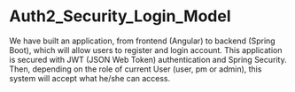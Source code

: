 # Auth2_Security_Login_Model
We have built an application, from frontend (Angular) to backend (Spring Boot), which will allow users to register and login account.  This application is secured with JWT (JSON Web Token) authentication and Spring Security.  Then, depending on the role of current User (user, pm or admin), this system will accept what he/she can access.
